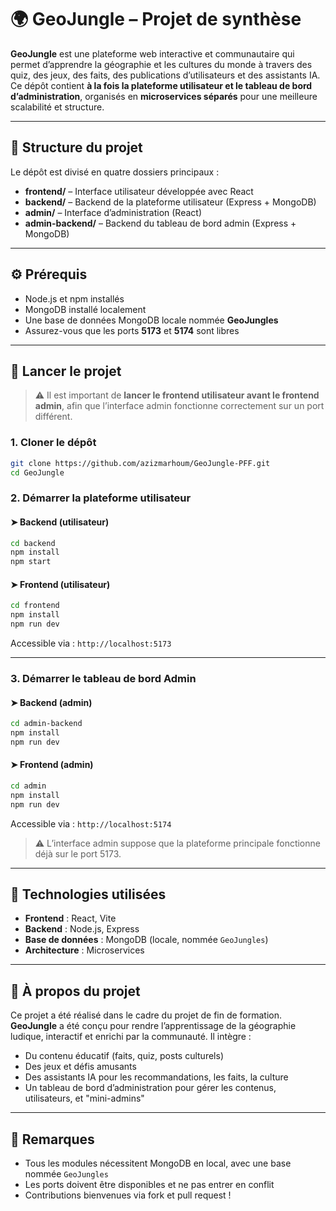 # 🌍 GeoJungle – Projet de synthèse

**GeoJungle** est une plateforme web interactive et communautaire qui permet d’apprendre la géographie et les cultures du monde à travers des quiz, des jeux, des faits, des publications d’utilisateurs et des assistants IA. Ce dépôt contient **à la fois la plateforme utilisateur et le tableau de bord d’administration**, organisés en **microservices séparés** pour une meilleure scalabilité et structure.

---

## 📁 Structure du projet

Le dépôt est divisé en quatre dossiers principaux :

- **frontend/** – Interface utilisateur développée avec React
- **backend/** – Backend de la plateforme utilisateur (Express + MongoDB)
- **admin/** – Interface d’administration (React)
- **admin-backend/** – Backend du tableau de bord admin (Express + MongoDB)

---

## ⚙️ Prérequis

- Node.js et npm installés
- MongoDB installé localement
- Une base de données MongoDB locale nommée **GeoJungles**
- Assurez-vous que les ports **5173** et **5174** sont libres

---

## 🚀 Lancer le projet

> ⚠️ Il est important de **lancer le frontend utilisateur avant le frontend admin**, afin que l’interface admin fonctionne correctement sur un port différent.

### 1. Cloner le dépôt

```bash
git clone https://github.com/azizmarhoum/GeoJungle-PFF.git
cd GeoJungle
```

### 2. Démarrer la plateforme utilisateur

#### ➤ Backend (utilisateur)

```bash
cd backend
npm install
npm start
```


#### ➤ Frontend (utilisateur)

```bash
cd frontend
npm install
npm run dev
```

Accessible via : `http://localhost:5173`

---

### 3. Démarrer le tableau de bord Admin

#### ➤ Backend (admin)

```bash
cd admin-backend
npm install
npm run dev
```


#### ➤ Frontend (admin)

```bash
cd admin
npm install
npm run dev
```

Accessible via : `http://localhost:5174`

> ⚠️ L’interface admin suppose que la plateforme principale fonctionne déjà sur le port 5173.

---

## 🧠 Technologies utilisées

* **Frontend** : React, Vite
* **Backend** : Node.js, Express
* **Base de données** : MongoDB (locale, nommée `GeoJungles`)
* **Architecture** : Microservices

---

## 👥 À propos du projet

Ce projet a été réalisé dans le cadre du projet de fin de formation. **GeoJungle** a été conçu pour rendre l’apprentissage de la géographie ludique, interactif et enrichi par la communauté. Il intègre :

* Du contenu éducatif (faits, quiz, posts culturels)
* Des jeux et défis amusants
* Des assistants IA pour les recommandations, les faits, la culture
* Un tableau de bord d’administration pour gérer les contenus, utilisateurs, et "mini-admins"

---

## 📌 Remarques

* Tous les modules nécessitent MongoDB en local, avec une base nommée `GeoJungles`
* Les ports doivent être disponibles et ne pas entrer en conflit
* Contributions bienvenues via fork et pull request !
